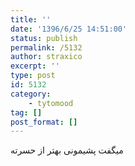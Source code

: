 ```yaml
---
title: ''
date: '1396/6/25 14:51:00'
status: publish
permalink: /5132
author: straxico
excerpt: ''
type: post
id: 5132
category:
    - tytomood
tag: []
post_format: []
---
```

میگفت پشیمونی بهتر از حسرته